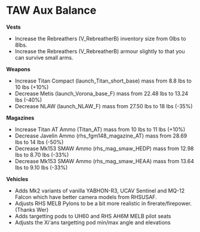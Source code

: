 # TAW Aux Balance
**Vests**
- Increase the Rebreathers (V_RebreatherB) inventory size from 0lbs to 8lbs.
- Increase the Rebreathers (V_RebreatherB) armour slightly to that you can survive small arms.

**Weapons**
- Increase Titan Compact (launch_Titan_short_base) mass from 8.8 lbs to 10 lbs (+10%)
- Decrease Metis (launch_Vorona_base_F) mass from 22.48 lbs to 13.24 lbs (-40%)
- Decrease NLAW (launch_NLAW_F) mass from 27.50 lbs to 18 lbs (-35%)

**Magazines**
- Increase Titan AT Ammo (Titan_AT) mass from 10 lbs to 11 lbs (+10%)
- Decrease Javelin Ammo (rhs_fgm148_magazine_AT) mass from 28.69 lbs to 14 lbs (-50%)
- Decrease Mk153 SMAW Ammo (rhs_mag_smaw_HEDP) mass from 12.98 lbs to 8.70 lbs (-33%)
- Decrease Mk153 SMAW Ammo (rhs_mag_smaw_HEAA) mass from 13.64 lbs to 9.10 lbs (-33%)

**Vehicles**
- Adds Mk2 variants of vanilla YABHON-R3, UCAV Sentinel and MQ-12 Falcon which have better camera models from RHSUSAF.
- Adjusts RHS MELB Pylons to be a bit more realistic in firerate/firepower. (Thanks Wer)
- Adds targetting pods to UH60 and RHS AH6M MELB pilot seats
- Adjusts the Xi'ans targetting pod min/max angle and elevations